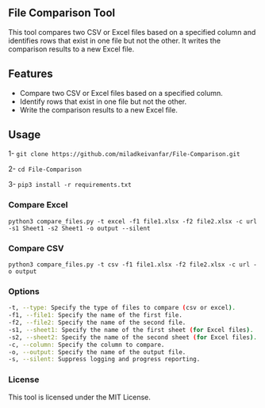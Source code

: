 ## File Comparison Tool

This tool compares two CSV or Excel files based on a specified column and identifies rows that exist in one file but not the other. It writes the comparison results to a new Excel file.

## Features
- Compare two CSV or Excel files based on a specified column.
- Identify rows that exist in one file but not the other.
- Write the comparison results to a new Excel file.

## Usage

1- `git clone https://github.com/miladkeivanfar/File-Comparison.git`

2- `cd File-Comparison`

3- `pip3 install -r requirements.txt`

### Compare Excel

`python3 compare_files.py -t excel -f1 file1.xlsx -f2 file2.xlsx -c url -s1 Sheet1 -s2 Sheet1 -o output --silent`

### Compare CSV

`python3 compare_files.py -t csv -f1 file1.xlsx -f2 file2.xlsx -c url -o output`

### Options
```bash
-t, --type: Specify the type of files to compare (csv or excel).
-f1, --file1: Specify the name of the first file.
-f2, --file2: Specify the name of the second file.
-s1, --sheet1: Specify the name of the first sheet (for Excel files).
-s2, --sheet2: Specify the name of the second sheet (for Excel files).
-c, --column: Specify the column to compare.
-o, --output: Specify the name of the output file.
-s, --silent: Suppress logging and progress reporting.
```

### License
This tool is licensed under the MIT License.

